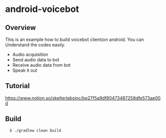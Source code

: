 # android-voicebot
## Overview
This is an example how to build voicebot client(on android. You can Understand the codes easily.
* Audio acquisition
* Send audio data to bot
* Receive audio data from bot
* Speak it out

## Tutorial
https://www.notion.so/skelterlabsinc/be27f5a9df80473487258dfe573ae00d


## Build
```
  $ ./gradlew clean build
```
